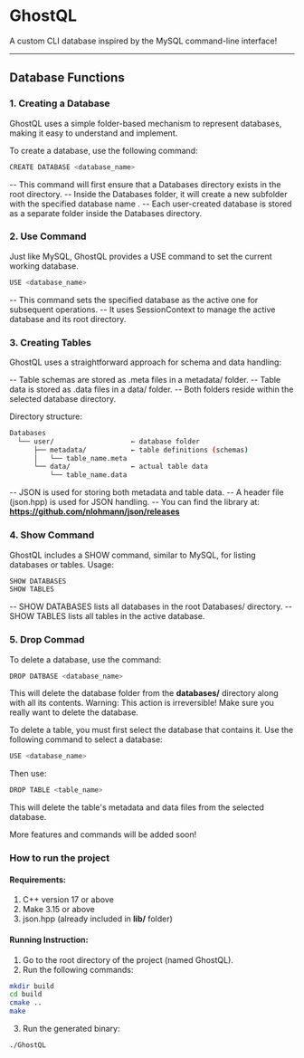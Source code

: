 # GhostQL

A custom CLI database inspired by the MySQL command-line interface!

---

## Database Functions

### 1. Creating a Database
GhostQL uses a simple folder-based mechanism to represent databases, making it easy to understand and implement.

To create a database, use the following command:
```bash
CREATE DATABASE <database_name>
```
-- This command will first ensure that a Databases directory exists in the root directory.
-- Inside the Databases folder, it will create a new subfolder with the specified database name <name>.
-- Each user-created database is stored as a separate folder inside the Databases directory.

### 2. Use Command
Just like MySQL, GhostQL provides a USE command to set the current working database.
```bash
USE <database_name>
```
-- This command sets the specified database as the active one for subsequent operations.
-- It uses SessionContext to manage the active database and its root directory.

### 3. Creating Tables
GhostQL uses a straightforward approach for schema and data handling:

-- Table schemas are stored as .meta files in a metadata/ folder.
-- Table data is stored as .data files in a data/ folder.
-- Both folders reside within the selected database directory.

Directory structure:
```bash
Databases
  └── user/                   ← database folder
      ├── metadata/           ← table definitions (schemas)
      │   └── table_name.meta
      └── data/               ← actual table data
          └── table_name.data
```
-- JSON is used for storing both metadata and table data.
-- A header file (json.hpp) is used for JSON handling.
-- You can find the library at:
    **https://github.com/nlohmann/json/releases**

### 4. Show Command
GhostQL includes a SHOW command, similar to MySQL, for listing databases or tables.
Usage:
```bash
SHOW DATABASES
SHOW TABLES
```
-- SHOW DATABASES lists all databases in the root Databases/ directory.
-- SHOW TABLES lists all tables in the active database.

### 5. Drop Commad
To delete a database, use the command:
```bash
DROP DATBASE <database_name>
```
This will delete the database folder from the **databases/** directory along with all its contents.
Warning: This action is irreversible! Make sure you really want to delete the database.

To delete a table, you must first select the database that contains it.
Use the following command to select a database:
```bash
USE <database_name>
```
Then use:
```bash
DROP TABLE <table_name>
```
This will delete the table's metadata and data files from the selected database.

More features and commands will be added soon!

### How to run the project 
#### Requirements:
1. C++ version 17 or above
2. Make 3.15 or above
3. json.hpp (already included in **lib/** folder)

#### Running Instruction:
1. Go to the root directory of the project (named GhostQL).
2. Run the following commands:
```bash
mkdir build
cd build
cmake ..
make
```

3. Run the generated binary:
```bash
./GhostQL
```
